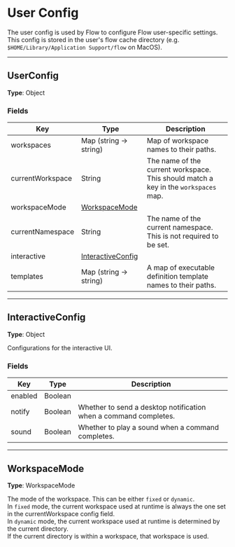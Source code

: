
[comment]: # (Documentation autogenerated by docsgen. Do not edit directly.)

# User Config

The user config is used by Flow to configure Flow user-specific settings.
This config is stored in the user's flow cache directory (e.g. `$HOME/Library/Application Support/flow` on MacOS). 


-------

## UserConfig

**Type**: Object



### Fields

| Key | Type | Description |
| ---- | ---- | ----------- |
| workspaces | Map (string -> string) | Map of workspace names to their paths. |
| currentWorkspace | String | The name of the current workspace. This should match a key in the `workspaces` map. |
| workspaceMode | [WorkspaceMode](#WorkspaceMode) |  |
| currentNamespace | String | The name of the current namespace. This is not required to be set. |
| interactive | [InteractiveConfig](#InteractiveConfig) |  |
| templates | Map (string -> string) | A map of executable definition template names to their paths. |


-------
## InteractiveConfig

**Type**: Object

Configurations for the interactive UI.

### Fields

| Key | Type | Description |
| ---- | ---- | ----------- |
| enabled | Boolean |  |
| notify | Boolean | Whether to send a desktop notification when a command completes. |
| sound | Boolean | Whether to play a sound when a command completes. |


-------
## WorkspaceMode

**Type**: WorkspaceMode

The mode of the workspace. This can be either `fixed` or `dynamic`.<br>In `fixed` mode, the current workspace used at runtime is always the one set in the currentWorkspace config field.<br>In `dynamic` mode, the current workspace used at runtime is determined by the current directory.<br>If the current directory is within a workspace, that workspace is used.



